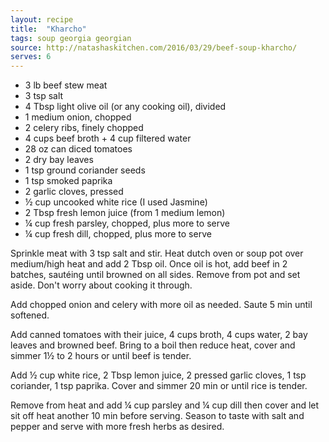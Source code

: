 ```yaml
---
layout: recipe
title:  "Kharcho"
tags: soup georgia georgian
source: http://natashaskitchen.com/2016/03/29/beef-soup-kharcho/
serves: 6
---
```

* 3 lb beef stew meat
* 3 tsp salt
* 4 Tbsp light olive oil (or any cooking oil), divided
* 1 medium onion, chopped
* 2 celery ribs, finely chopped
* 4 cups beef broth + 4 cup filtered water
* 28 oz can diced tomatoes
* 2 dry bay leaves
* 1 tsp ground coriander seeds
* 1 tsp smoked paprika
* 2 garlic cloves, pressed
* ½ cup uncooked white rice (I used Jasmine)
* 2 Tbsp fresh lemon juice (from 1 medium lemon)
* ¼ cup fresh parsley, chopped, plus more to serve
* ¼ cup fresh dill, chopped, plus more to serve

Sprinkle meat with 3 tsp salt and stir. Heat dutch oven or soup pot over medium/high heat and add 2 Tbsp oil. Once oil is hot, add beef in 2 batches, sautéing until browned on all sides. Remove from pot and set aside. Don't worry about cooking it through.

Add chopped onion and celery with more oil as needed. Saute 5 min until softened.

Add canned tomatoes with their juice, 4 cups broth, 4 cups water, 2 bay leaves and browned beef. Bring to a boil then reduce heat, cover and simmer 1½ to 2 hours or until beef is tender.

Add ½ cup white rice, 2 Tbsp lemon juice, 2 pressed garlic cloves, 1 tsp coriander, 1 tsp paprika. Cover and simmer 20 min or until rice is tender.

Remove from heat and add ¼ cup parsley and ¼ cup dill then cover and let sit off heat another 10 min before serving. Season to taste with salt and pepper and serve with more fresh herbs as desired.
